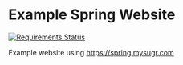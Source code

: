 # Example Spring Website

[![Requirements Status](https://requires.io/github/metakermit/example-spring-website/requirements.svg?branch=master)](https://requires.io/github/metakermit/example-spring-website/requirements/?branch=master)

Example website using https://spring.mysugr.com
